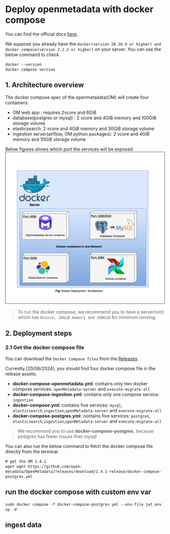 # Deploy openmetadata with docker compose

You can find the official docs [here](https://docs.open-metadata.org/v1.4.x/deployment/docker).

We suppose you already have the `docker(version 20.10.0 or higher) and docker compose(version 2.2.3 or higher)` on 
your server. You can use the below command to check

```shell
docker --version
docker compose version
```

## 1. Architecture overview 

The docker compose spec of the openmetadata(OM) will create four containers:
- OM web app : requires 2vcore and 6GiB
- database(postgres or mysql) : 2 vcore and 4GiB memory and 100GiB storage volume
- elasticsearch: 2 vcore and 4GiB memory and 30GiB storage volume
- ingestion server(airflow, OM python packages): 2 vcore and 4GiB memory and 10GiB storage volume

Below figures shows which port the services will be exposed
![om_docker_architecture.png](../../../img/om_docker_architecture.png)


> To run the docker compose, we recommend you to have a server(vm) which has `8vcore, 20GiB memory and 200GiB` for 
> minimum running.

## 2. Deployment steps

### 2.1 Get the docker compose file

You can download the `Docker Compose files` from the [Releases](https://github.com/open-metadata/OpenMetadata/releases/).

Currently,(20/06/2024), you should find four docker compose file in the release assets:
- **docker-compose-openmetadata.yml**: contains only two docker compose services: `openMetadata-server` and `execute-migrate-all`
- **docker-compose-ingestion.yml**: contains only one compose service: `ingestion`
- **docker-compose.yml**: contains five services: `mysql`, `elasticsearch`,`ingestion`,`openMetadata-server` and `execute-migrate-all`
- **docker-compose-postgres.yml**: contains five services: `postgres`, `elasticsearch`,`ingestion`,`openMetadata-server` and `execute-migrate-all`

> We recommend you to use **docker-compose-postgres**, because postgres has fewer issues than mysql

You can also run the below command to fetch the docker compose file directly from the terminal

```shell
# get the OM 1.4.1 
wget wget https://github.com/open-metadata/OpenMetadata/releases/download/1.4.1-release/docker-compose-postgres.yml
```


## run the docker compose with custom env var

```shell
sudo docker compose -f docker-compose-postgres.yml --env-file jwt.env up -d
```

## ingest data